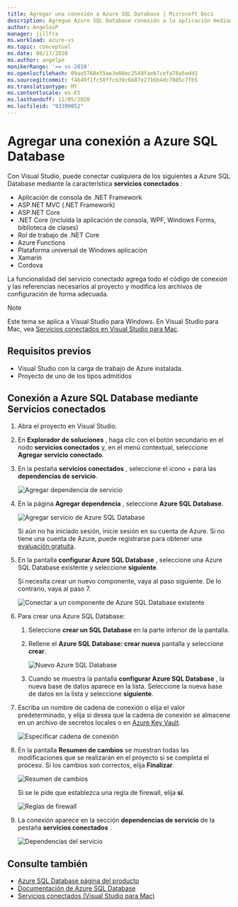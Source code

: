 ```yaml
---
title: Agregar una conexión a Azure SQL Database | Microsoft Docs
description: Agregue Azure SQL Database conexión a la aplicación mediante el Servicios conectados de Visual Studio
author: AngelosP
manager: jillfra
ms.workload: azure-vs
ms.topic: conceptual
ms.date: 08/17/2020
ms.author: angelpe
monikerRange: '>= vs-2019'
ms.openlocfilehash: 09ae5768e55ae3e08ec2549faeb7cefa70a5edd1
ms.sourcegitcommit: f4b49f1fc50ffcb39c6b87e2716b4dc7085c7fb5
ms.translationtype: MT
ms.contentlocale: es-ES
ms.lasthandoff: 11/05/2020
ms.locfileid: "93399052"
---
```

# <a name="add-a-connection-to-azure-sql-database"></a>Agregar una conexión a Azure SQL Database

Con Visual Studio, puede conectar cualquiera de los siguientes a Azure SQL Database mediante la característica **servicios conectados** :

- Aplicación de consola de .NET Framework
- ASP.NET MVC (.NET Framework) 
- ASP.NET Core
- .NET Core (incluida la aplicación de consola, WPF, Windows Forms, biblioteca de clases)
- Rol de trabajo de .NET Core
- Azure Functions
- Plataforma universal de Windows aplicación
- Xamarin
- Cordova

La funcionalidad del servicio conectado agrega todo el código de conexión y las referencias necesarios al proyecto y modifica los archivos de configuración de forma adecuada.

> [!NOTE]
> Este tema se aplica a Visual Studio para Windows. En Visual Studio para Mac, vea [Servicios conectados en Visual Studio para Mac](/visualstudio/mac/connected-services).
## <a name="prerequisites"></a>Requisitos previos

- Visual Studio con la carga de trabajo de Azure instalada.
- Proyecto de uno de los tipos admitidos

## <a name="connect-to-azure-sql-database-using-connected-services"></a>Conexión a Azure SQL Database mediante Servicios conectados

1. Abra el proyecto en Visual Studio.

1. En **Explorador de soluciones** , haga clic con el botón secundario en el nodo **servicios conectados** y, en el menú contextual, seleccione **Agregar servicio conectado**.

1. En la pestaña **servicios conectados** , seleccione el icono + para las **dependencias de servicio**.

    ![Agregar dependencia de servicio](./media/vs-azure-tools-connected-services-storage/vs-2019/connected-services-tab.png)

1. En la página **Agregar dependencia** , seleccione **Azure SQL Database**.

    ![Agregar servicio de Azure SQL Database](./media/azure-sql-database-add-connected-service/azure-sql-database.png)

    Si aún no ha iniciado sesión, inicie sesión en su cuenta de Azure. Si no tiene una cuenta de Azure, puede registrarse para obtener una [evaluación gratuita](https://azure.microsoft.com/account/free).

1. En la pantalla **configurar Azure SQL Database** , seleccione una Azure SQL Database existente y seleccione **siguiente**.

    Si necesita crear un nuevo componente, vaya al paso siguiente. De lo contrario, vaya al paso 7.

    ![Conectar a un componente de Azure SQL Database existente](./media/azure-sql-database-add-connected-service/created-azure-sql-database.png)

1. Para crear una Azure SQL Database:

   1. Seleccione **crear un SQL Database** en la parte inferior de la pantalla.

   1. Rellene el **Azure SQL Database: crear nueva** pantalla y seleccione **crear**.

       ![Nuevo Azure SQL Database](./media/azure-sql-database-add-connected-service/create-new-azure-sql-database.png)

   1. Cuando se muestra la pantalla **configurar Azure SQL Database** , la nueva base de datos aparece en la lista. Seleccione la nueva base de datos en la lista y seleccione **siguiente**.

1. Escriba un nombre de cadena de conexión o elija el valor predeterminado, y elija si desea que la cadena de conexión se almacene en un archivo de secretos locales o en [Azure Key Vault](/azure/key-vault).

   ![Especificar cadena de conexión](./media/azure-sql-database-add-connected-service/connection-string.png)

1. En la pantalla **Resumen de cambios** se muestran todas las modificaciones que se realizarán en el proyecto si se completa el proceso. Si los cambios son correctos, elija **Finalizar**.

   ![Resumen de cambios](./media/azure-sql-database-add-connected-service/summary-of-changes.png)

   Si se le pide que establezca una regla de firewall, elija **sí**.

   ![Reglas de firewall](./media/azure-sql-database-add-connected-service/firewall-rules.png)

1. La conexión aparece en la sección **dependencias de servicio** de la pestaña **servicios conectados** .

   ![Dependencias del servicio](./media/azure-sql-database-add-connected-service/service-dependencies-after.png)

## <a name="see-also"></a>Consulte también

- [Azure SQL Database página del producto](https://azure.microsoft.com/services/sql-database/)
- [Documentación de Azure SQL Database](/azure/azure-sql/database/)
- [Servicios conectados (Visual Studio para Mac)](/visualstudio/mac/connected-services)
